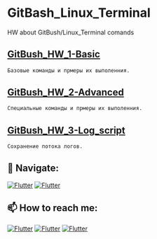 # GitBash_Linux_Terminal
HW about GitBush/Linux_Terminal comands

## [GitBush_HW_1-Basic](https://github.com/Pavlik1100/QA_practice_welcom_again/tree/Linux_terminal_GitBash_comands/GitBush_HW_1-Basic)
```sh
Базовые команды и прмеры их выполенния.  
```
## [GitBush_HW_2-Advanced](https://github.com/Pavlik1100/QA_practice_welcom_again/tree/Linux_terminal_GitBash_comands/GitBush_HW_2-Advanced)
```sh
Специальные команды и прмеры их выполенния.
```
## [GitBush_HW_3-Log_script](https://github.com/Pavlik1100/QA_practice_welcom_again/tree/Linux_terminal_GitBash_comands/GitBush_HW_3-Log_script)
```sh
Сохранение потока логов. 
```
## 🚏 Navigate:
[![Flutter](https://img.shields.io/badge/🏠-QA_PRACTICE_MAIN-orange)](https://github.com/Pavlik1100/QA_PRACTICE_MAIN) [![Flutter](https://img.shields.io/badge/🏠-GITBASH-00A98F)](https://github.com/Pavlik1100/GitBash_Linux_Terminal/tree/main)
## 📫 How to reach me:  
[![Flutter](https://img.shields.io/badge/-Pavel_Simonov-000000?style=social&logo=LinkedIn)](https://www.linkedin.com/in/pavel-simonov-7a8b1119a/)  [![Flutter](https://img.shields.io/badge/-Pavel_Simonov-000000?style=social&logo=Telegram)](https://t.me/NuiSaiman)  [![Flutter](https://img.shields.io/badge/-simonovpavlik@gmail.com-000000?style=social&logo=Gmail)](mailto:simonovpavlik@gmail.com) 
